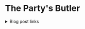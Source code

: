 # The Party's Butler

<details>
<summary>Blog post links</summary>

[Entry 0: Roll a Ball](./BlockPosts/Entry0.md)

[Entry 1: Init. Game Design Document](./BlockPosts/Entry1.md)

</details>
